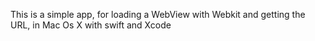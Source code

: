 This is a simple app, for loading a WebView with Webkit and getting the URL, in Mac Os X with swift and Xcode
